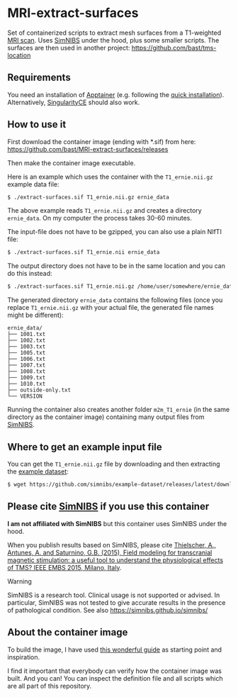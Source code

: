 # MRI-extract-surfaces

Set of containerized scripts to extract mesh surfaces from a T1-weighted [MRI
scan](https://en.wikipedia.org/wiki/Magnetic_resonance_imaging).  Uses
[SimNIBS](https://simnibs.github.io/simnibs/) under the hood, plus some smaller
scripts.  The surfaces are then used in another project:
https://github.com/bast/tms-location


## Requirements

You need an installation of [Apptainer](https://apptainer.org/) (e.g. following
the [quick
installation](https://apptainer.org/docs/user/latest/quick_start.html#quick-installation)).
Alternatively, [SingularityCE](https://sylabs.io/singularity/) should also
work.


## How to use it

First download the container image (ending with *.sif) from here:
https://github.com/bast/MRI-extract-surfaces/releases

Then make the container image executable.

Here is an example which uses the container with the `T1_ernie.nii.gz` example
data file:
```bash
$ ./extract-surfaces.sif T1_ernie.nii.gz ernie_data
```

The above example reads `T1_ernie.nii.gz` and creates a directory `ernie_data`.
On my computer the process takes 30-60 minutes.

The input-file does not have to be gzipped, you can also use a plain NIfTI file:
```bash
$ ./extract-surfaces.sif T1_ernie.nii ernie_data
```

The output directory does not have to be in the same location and you can do
this instead:
```bash
$ ./extract-surfaces.sif T1_ernie.nii.gz /home/user/somewhere/ernie_data
```

The generated directory `ernie_data` contains the following files (once you
replace `T1_ernie.nii.gz` with your actual file, the generated file names might
be different):
```
ernie_data/
├── 1001.txt
├── 1002.txt
├── 1003.txt
├── 1005.txt
├── 1006.txt
├── 1007.txt
├── 1008.txt
├── 1009.txt
├── 1010.txt
├── outside-only.txt
└── VERSION
```

Running the container also creates another folder `m2m_T1_ernie` (in the same
directory as the container image) containing many output files from
[SimNIBS](https://simnibs.github.io/simnibs/).


## Where to get an example input file

You can get the `T1_ernie.nii.gz` file by downloading and then extracting the
[example dataset](https://simnibs.github.io/simnibs/build/html/dataset.html):
```bash
$ wget https://github.com/simnibs/example-dataset/releases/latest/download/simnibs4_examples.zip
```


## Please cite [SimNIBS](https://simnibs.github.io/simnibs/) if you use this container

**I am not affiliated with SimNIBS** but this
container uses SimNIBS under the hood.

When you publish results based on SimNIBS, please cite [Thielscher, A.,
Antunes, A. and Saturnino, G.B. (2015), Field modeling for transcranial
magnetic stimulation: a useful tool to understand the physiological effects of
TMS? IEEE EMBS 2015, Milano,
Italy](http://dx.doi.org/10.1109/EMBC.2015.7318340).

> [!WARNING]
> SimNIBS is a research tool. Clinical usage is not supported or advised. In
> particular, SimNIBS was not tested to give accurate results in the presence
> of pathological condition. See also https://simnibs.github.io/simnibs/


## About the container image

To build the image, I have used [this wonderful
guide](https://github.com/singularityhub/singularity-deploy) as starting point
and inspiration.

I find it important that everybody can verify how the container image was
built. And you can! You can inspect the definition file and all scripts which
are all part of this repository.
